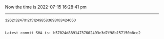 Now the time is 2022-07-15 16:28:41 pm

---

<small>3262132470121512498583693103424650</small>

```txt

Latest commit SHA is: b57024d88914737602493e3d7f98b157150b8ce2
```
